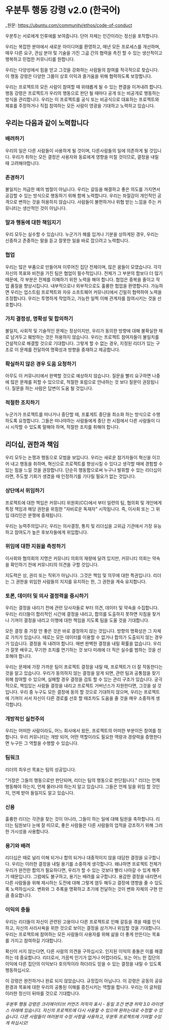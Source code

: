 # 우분투 행동 강령 v2.0 (한국어)
_원문: https://ubuntu.com/community/ethos/code-of-conduct

우분투는 서로에게 인류애를 보여줍니다. 단어 자체는 인간이라는 정신을 포착합니다.

우리는 복잡한 분야에서 새로운 아이디어를 환영하고, 매년 모든 프로세스를 개선하며, 매우 다른 요구, 관심 분야 및 기술을 가진 그굽 간의 협력을 촉진 할 수 있는 생산적이고 행복하고 민첩한 커뮤니티를 원합니다.

우리는 다양성에서 힘을 얻고 그것을 강화하는 사람들의 참여를 적극적으로 찾습니다.
이 행동 강령은 다양한 그룹이 상호 이익과 즐거움을 위해 협력하도록 보장합니다.

우리는 프로젝트의 모든 사람이 참여할 때 위태롭게 될 수 있는 편결을 이겨내려 합니다.
행동 강령은 프로젝트가 우리의 행동으로 판단 될 때마다 공개 또는 비공개로 행동하는 방식을 관리합니다.
우리는 이 프로젝트를 공식 또는 비공식으로 대표하는 프로젝트와 제휴를 주장하거나 직접 참여하는 모든 사람이 영광을 기대하고 노력하고 있습니다.

## 우리는 다음과 같이 노력합니다
### 배려하기
우리의 일은 다른 사람들이 사용하게 될 것이며, 다른사람들의 일에 의존하게 될 것입니다. 우리가 취하는 모든 결정은 사용자와 동료에게 영향을 미칠 것이므로, 결정을 내릴 때 고려해야합니다.

### 존경하기
불일치는 저급한 예의 범절이 아닙니다.
우리는 갈등을 해결하고 좋은 의도를 가지면서 공감할 수 있는 방식으로 행동하기 위해 함께 노력합니다.
우리는 좌절감이 개인적인 공격으로 변하는 것을 허용하지 않습니다. 사람들이 불편하거나 위협 받는 느낌을 주는 커뮤니티는 생산적인 것이 아닙니다.

### 말과 행동에 대한 책임지기
우리 모두는 실수할 수 있습니다. 누군가가 해를 입겨나 기분을 상하게된 경우, 우리는 신중하고 존중하는 말을 듣고 잘못한 일을 바로 잡으려고 노력합니다.

### 협업
우리는 많은 부품으로 만들어져 이루어진 집단 전체이며, 많은 꿈들이 모였습니다. 각각 자신의 목표와 비전을 가진 팀은 협업이 필수적입니다. 전체가 그 부분의 합보다 더 많기 때문에, 각 부분은 전체를 이해하기 위한 노력을 해야 합니다. 협업은 중복을 줄이고 작업 품질을 향상시킵니다. 내부적으로나 외부적으로도 훌륭한 헙업을 환영합니다. 가능하면 우리는 업스트림 프로젝트와 자유 소프트웨어 커뮤니티에서 긴밀히 협력하여 노력을 조정합니다. 우리는 투명하게 작업하고, 가능한 일찍 이해 관계자를 참여시키는 것을 선호합니다.

### 가치 결정성, 명확성 및 합의하기
불일치, 사회적 및 기술적인 문제는 정상이지만, 우리가 동의한 방향에 대해 불확실한 채로 남겨두고 훼방하는 것은 허용하지 않습니다. 우리는 프로젝트 참여자들이 불일치를 건설적으로 해결할 것으로 기대합니다. 그렇게 할 수 없는 경우, 지정된 리더가 있는 구조로 이 문제를 전달하여 명확성과 방향을 중재하고 제공합니다.

### 확실하지 않은 경우 도움 요청하기
아무도 이 커뮤니티에서 완벽할 것으로 예상하지 않습니다. 질문을 빨리 요구하면 나중에 많은 문제를 피할 수 있으므로, 적절한 포럼으로 안내하는 것 보다 질문이 권장됩니다. 질문을 하는 사람은 답변이 도움 될 것입니다.

### 적절한 조치하기
누군가가 프로젝트를 떠나거나 중단할 때, 프롲게트 중단을 최소화 하는 방식으로 수행하도록 요청합니다.
그들은 떠나야하는 사람들에게 중단 한 시점에서 다른 사람들이 다시 시작할 수 있도록 말해야 하며, 적절한 조치를 취해야 합니다.

## 리더십, 권한과 책임
우리 모두는 논쟁과 행동으로 모범을 보입니다. 우리는 새로운 참가자들이 혁신을 이끄어 내고 행동을 취하며, 혁신으로 프로젝트를 향상시킬 수 있다고 생각할 때에 경험할 수 있는 힘을 느낄 것을 권장합니다. 단순히 행동함으로써 누구나 발휘할 수 있는 리더십이라면, 주도할 기회가 생겼을 때 인정하기를 기다릴 필요가 없는 것입니다.

### 상단에서 위임하기
프로젝트에 대한 책임은 커뮤니티 위원회(CC)에서 부터 일련의 팀, 협의회 및 개인에게 특정 책임과 해당 권한을 위힘한 "자비로운 독재자" 시작됩니다. 즉, 이사회 또는 그 위임 대리인은 분쟁에 중재됩니다.

우리는 능력주의입니다; 우리는 의사결정, 통치 및 리더십을 고위급 기관에서 가장 유능하고 참여도가 높은 후보자들에게 위입합니다.

### 위임에 대한 지원을 측정하기
이사회와 협의회의 지명은 커뮤니티 의회의 재량에 달려 있지만, 커뮤니티 의회는 약속을 확인하기 전에 커뮤니티의 의견을 구할 것입니다.

지도력은 상, 권리 또는 직위가 아닙니다. 그것은 책임 및 의무에 대한 특권입니다. 리더는 그 권한을 위임한 사람들의 지지를 유지하는 한, 그 권한을 계숙 유지합니다.

### 토론, 데이터 및 의사 결정력을 중시하기
우리는 결정을 내리기 전에 관련 당사자들로 부터 의견, 데이터 및 약속을 수집합니다. 우리는 리더들이 합리적인 시간에 결정을 내리고, 합의를 도출하지 못하면 지침을 찾거나 기꺼이 결정을 내리고 이행에 대한 책임을 지도록 팀을 도울 것을 기대합니다.

모든 결정 중 가장 안 좋은 것은 바로 결정하지 않는 것입니다. 방향의 명확성은 그 자체로 가치가 있습니다. 때로는 모든 데이터를 이용할 수 없거나 합의가 도출되지 않는 경우가 있습니다. 결정을 꼭 내려야 합니다. 매번 완벽한 결정을 내릴 확률을 없습니다. 우리가 잘못 배우고, 무기한 조치를 연기하는 것 보다 미래에 더 적은 실수를 범하는 것을 선호해야 합니다.

우리는 문제에 가장 가까운 팀이 프로젝트 결정을 내릴 때, 프로젝트가 더 잘 작동한다는 것을 알고 있습니다. 우리가 동의하지 않는 결정을 알게 되면, 관련 팀과 공통점을 찾기 위해 참여할 수 있으며, 실패할 경우 결정을 검토 할 수 있는 관리 구조가 있습니다. 궁극적으로, 책임있는 사람들 결정을 내리고 프로젝트 거버넌스가 지원한다면, 그것을 설 것입니다. 우리 중 누구도 모든 결정에 동의 할 것으로 기대하지 않으며, 우리는 프로젝트에 기꺼이 서서 자신이 다른 경로를 선호 할 때조차도 도움을 줄 것을 매우 소중하게 생각합니다.

### 개방적인 실천주의
우리는 어떠한 사람이라도, 어느 회사에서 왔든, 프로젝트의 어떠한 부분이든 참여를 청합니다. 우리 커뮤니티는 개방 되어, 어떤 역할이라도 필요한 역량과 경량력을 증명한다면 누구든 그 역할을 수행할 수 있습니다.

### 팀워크
리더의 최우선 목표는 팀의 성공입니다.

"거장은 그들의 행동으로만 판단되며, 리더는 팀의 행동으로 판단됩니다."
리더는 언제 행동해야 하는지, 언제 물러나야 하는지 알고 있습니다. 그들은 언제 일을 위임 할 것인지, 언제 받아 들일지도 알고 있습니다.

### 신용
훌륭한 리더는 각관을 찾는 것이 아니라, 그들이 하는 일에 대해 팀원을 축하합니다. 리더는 팀원보다 눈에 잘 띠므로, 좋은 사람들은 다른 사람들의 업적을 강조하기 위해 그러한 가시성을 사용합니다.

### 용기와 배려
리더십은 때로 널리 이해 되거나 합의 되거나 대중적이지 않을 대담한 결정을 요구합니다. 우리는 이러한 결정을 내릴 용기를 소중하게 생각합니다. 왜냐하면 프로젝트 전체가 우리가 완전한 합의가 필요하다면, 우리가 할 수 있는 것보다 빨리 나아갈 수 있게 해주기 때문입니다. 그럼에도 불구하고, 용기는 배려를 요구합니다. 용감한 결정을 내리면서 다른 사람들을 위해 제시하는 도전에 대해 그렇게 염두 해두고 결정에 영향을 줄 수 있도록 노력하십시오. 변화와 그 추록을 명확하고 초기에 전달하는 것이 변화 자체의 구현 만큼 중요합니다.

### 이익의 충돌
우리는 리더들이 자신이 관련된 고용이나 다른 프로젝트로 인해 갈등을 겪을 때를 인식하고, 자신의 사리사욕을 위한 것으로 보이는 결정을 삼가거나 위임할 것을 기대합니다. 우리는 프로젝트에 참여하는 모든 사람들이 사용자를 위해 삶을 더 좋게 만든다는 목표를 가지고 참여하길 기대합니다.

확신이 서지 않는다면, 다른 사람의 의견을 구하십시오. 인지된 이익의 충돌은 이를 해결하는 데 중요합니다. 리더로서, 가끔씩 인기가 없거나 어렵더라도, 또는 어느 한 집단의 이익에 다른 집단의 이익보다 호의적이라 하더라도 믿을 수 있는 결정을 내릴 수 있도록 행동하십시오.

이 강령은 완전하거나 완료 되지 않았습니다. 규정집이 아닙니다. 이 강령은 공동의 공유 환경과 목표에 대한 우리의 공통된 이해를 증진시키는 역할을 합니다. 우리는 이 글처럼 이러한 정신이 뒤따를 것으로 기대합니다.

_우분투 행동 강령은 크리에이티브 커먼즈 저작자 표시 - 동일 조건 변경 허락 3.0 라이센스 아래에 있습니다. 자신의 프로젝트에 다시 사용할 수 있으며 원하는대로 수정할 수 있습니다. 다른 사람들이 여러분의 수정 사항을 사용하고, 우분투 프로젝트에 기여할 수있게 하십시오!_
